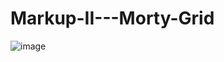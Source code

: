 # Markup-II---Morty-Grid
![image](https://user-images.githubusercontent.com/113384082/192684499-f5a7df3b-4893-426a-b699-23125584e09e.png)
